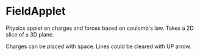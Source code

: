# FieldApplet
Physics applet on charges and forces based on coulomb's law. Takes a 2D slice of a 3D plane.

Charges can be placed with space. Lines could be cleared with UP arrow. 
